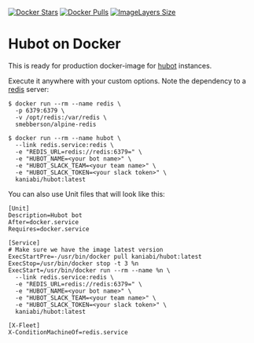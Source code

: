 [![Docker Stars](https://img.shields.io/docker/stars/kaniabi/hubot.svg?style=flat-square)](https://hub.docker.com/r/kaniabi/hubot/)
[![Docker Pulls](https://img.shields.io/docker/pulls/kaniabi/hubot.svg?style=flat-square)](https://hub.docker.com/r/kaniabi/hubot/)
[![ImageLayers Size](https://img.shields.io/imagelayers/image-size/kaniabi/hubot/latest.svg?style=flat-square)](https://hub.docker.com/r/kaniabi/hubot/)

# Hubot on Docker

This is ready for production docker-image for [hubot](https://hubot.github.com/)
instances.

Execute it anywhere with your custom options. Note the dependency to a
[redis](http://redis.io/) server:

```
$ docker run --rm --name redis \
  -p 6379:6379 \
  -v /opt/redis:/var/redis \
  smebberson/alpine-redis

$ docker run --rm --name hubot \
  --link redis.service:redis \
  -e "REDIS_URL=redis://redis:6379=" \
  -e "HUBOT_NAME=<your bot name>" \
  -e "HUBOT_SLACK_TEAM=<your team name>" \
  -e "HUBOT_SLACK_TOKEN=<your slack token>" \
  kaniabi/hubot:latest
```

You can also use Unit files that will look like this:

```
[Unit]
Description=Hubot bot
After=docker.service
Requires=docker.service

[Service]
# Make sure we have the image latest version
ExecStartPre=-/usr/bin/docker pull kaniabi/hubot:latest
ExecStop=/usr/bin/docker stop -t 3 %n
ExecStart=/usr/bin/docker run --rm --name %n \
  --link redis.service:redis \
  -e "REDIS_URL=redis://redis:6379=" \
  -e "HUBOT_NAME=<your bot name>" \
  -e "HUBOT_SLACK_TEAM=<your team name>" \
  -e "HUBOT_SLACK_TOKEN=<your slack token>" \
  kaniabi/hubot:latest

[X-Fleet]
X-ConditionMachineOf=redis.service
```